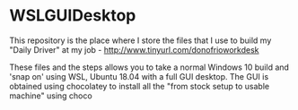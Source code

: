 # WSLGUIDesktop
This repository is the place where I store the files that I use to build my "Daily Driver" at my job - http://www.tinyurl.com/donofrioworkdesk

These files and the steps allows you to take a normal Windows 10 build and 'snap on' using WSL, Ubuntu 18.04 with a full GUI desktop.  The GUI is obtained using chocolatey to install all the "from stock setup to usable machine" using choco 
